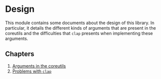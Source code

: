 # Design

This module contains some documents about the design of this library. In particular, it details the different kinds of arguments that are present in the coreutils and the difficulties that `clap` presents when implementing these arguments.

## Chapters

1. [Arguments in the coreutils](design::coreutils)
2. [Problems with `clap`](design::problems)
